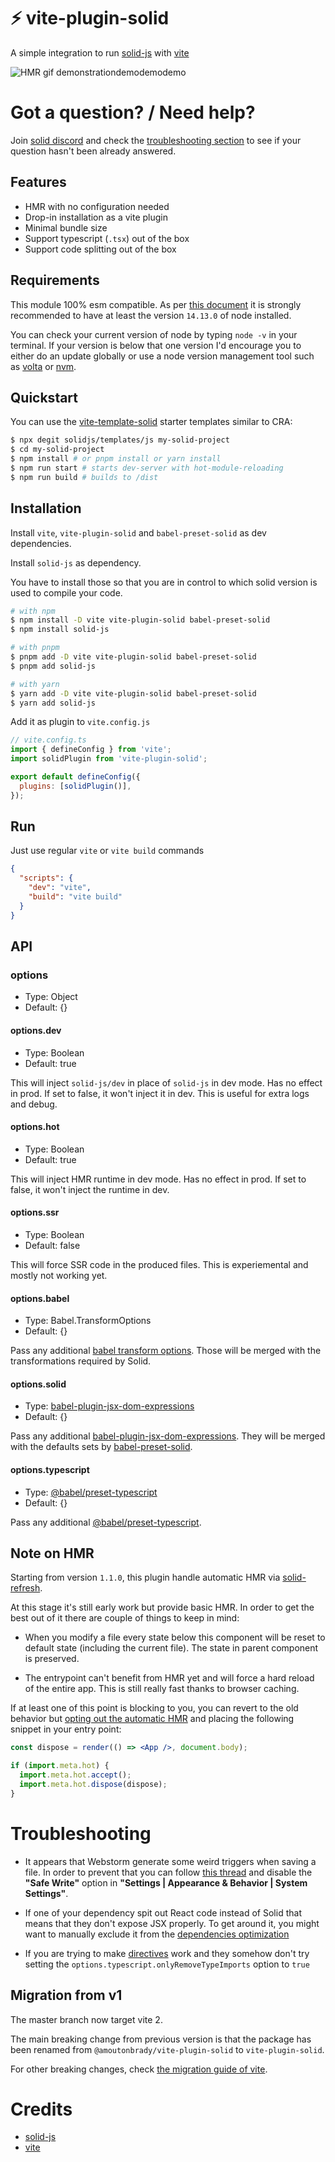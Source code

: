 # ⚡ vite-plugin-solid

A simple integration to run [solid-js](https://github.com/solidjs/solid) with [vite](https://github.com/vitejs/vite)

<img alt="HMR gif demonstrationdemodemodemo" src=".github/hmr.gif">

# Got a question? / Need help?

Join [solid discord](https://discord.com/invite/solidjs) and check the [troubleshooting section](#troubleshooting) to see if your question hasn't been already answered.

## Features

- HMR with no configuration needed
- Drop-in installation as a vite plugin
- Minimal bundle size
- Support typescript (`.tsx`) out of the box
- Support code splitting out of the box

## Requirements

This module 100% esm compatible. As per [this document](https://nodejs.org/api/esm.html) it is strongly recommended to have at least the version `14.13.0` of node installed.

You can check your current version of node by typing `node -v` in your terminal. If your version is below that one version I'd encourage you to either do an update globally or use a node version management tool such as [volta](https://volta.sh/) or [nvm](https://github.com/nvm-sh/nvm).

## Quickstart

You can use the [vite-template-solid](https://github.com/solidjs/templates) starter templates similar to CRA:

```bash
$ npx degit solidjs/templates/js my-solid-project
$ cd my-solid-project
$ npm install # or pnpm install or yarn install
$ npm run start # starts dev-server with hot-module-reloading
$ npm run build # builds to /dist
```

## Installation

Install `vite`, `vite-plugin-solid` and `babel-preset-solid` as dev dependencies.

Install `solid-js` as dependency.

You have to install those so that you are in control to which solid version is used to compile your code.

```bash
# with npm
$ npm install -D vite vite-plugin-solid babel-preset-solid
$ npm install solid-js

# with pnpm
$ pnpm add -D vite vite-plugin-solid babel-preset-solid
$ pnpm add solid-js

# with yarn
$ yarn add -D vite vite-plugin-solid babel-preset-solid
$ yarn add solid-js
```

Add it as plugin to `vite.config.js`

```js
// vite.config.ts
import { defineConfig } from 'vite';
import solidPlugin from 'vite-plugin-solid';

export default defineConfig({
  plugins: [solidPlugin()],
});
```

## Run

Just use regular `vite` or `vite build` commands

```json
{
  "scripts": {
    "dev": "vite",
    "build": "vite build"
  }
}
```

## API

### options

- Type: Object
- Default: {}

#### options.dev

- Type: Boolean
- Default: true

This will inject `solid-js/dev` in place of `solid-js` in dev mode. Has no effect in prod.
If set to false, it won't inject it in dev.
This is useful for extra logs and debug.

#### options.hot

- Type: Boolean
- Default: true

This will inject HMR runtime in dev mode. Has no effect in prod.
If set to false, it won't inject the runtime in dev.

#### options.ssr

- Type: Boolean
- Default: false

This will force SSR code in the produced files. This is experiemental and mostly not working yet.

#### options.babel

- Type: Babel.TransformOptions
- Default: {}

Pass any additional [babel transform options](https://babeljs.io/docs/en/options). Those will be merged with the transformations required by Solid.

#### options.solid

- Type: [babel-plugin-jsx-dom-expressions](https://github.com/ryansolid/dom-expressions/tree/main/packages/babel-plugin-jsx-dom-expressions#plugin-options)
- Default: {}

Pass any additional [babel-plugin-jsx-dom-expressions](https://github.com/ryansolid/dom-expressions/tree/main/packages/babel-plugin-jsx-dom-expressions#plugin-options).
They will be merged with the defaults sets by [babel-preset-solid](https://github.com/solidjs/solid/blob/main/packages/babel-preset-solid/index.js#L8-L25).

#### options.typescript

- Type: [@babel/preset-typescript](https://babeljs.io/docs/en/babel-preset-typescript)
- Default: {}

Pass any additional [@babel/preset-typescript](https://babeljs.io/docs/en/babel-preset-typescript).

## Note on HMR

Starting from version `1.1.0`, this plugin handle automatic HMR via [solid-refresh](https://github.com/solidjs/solid-refresh).

At this stage it's still early work but provide basic HMR. In order to get the best out of it there are couple of things to keep in mind:

- When you modify a file every state below this component will be reset to default state (including the current file). The state in parent component is preserved.

- The entrypoint can't benefit from HMR yet and will force a hard reload of the entire app. This is still really fast thanks to browser caching.

If at least one of this point is blocking to you, you can revert to the old behavior but [opting out the automatic HMR](#options) and placing the following snippet in your entry point:

```jsx
const dispose = render(() => <App />, document.body);

if (import.meta.hot) {
  import.meta.hot.accept();
  import.meta.hot.dispose(dispose);
}
```

# Troubleshooting

- It appears that Webstorm generate some weird triggers when saving a file. In order to prevent that you can follow [this thread](https://intellij-support.jetbrains.com/hc/en-us/community/posts/360000154544-I-m-having-a-huge-problem-with-Webstorm-and-react-hot-loader-) and disable the **"Safe Write"** option in **"Settings | Appearance & Behavior | System Settings"**.

- If one of your dependency spit out React code instead of Solid that means that they don't expose JSX properly. To get around it, you might want to manually exclude it from the [dependencies optimization](https://vitejs.dev/config/#optimizedeps-exclude)

- If you are trying to make [directives](https://www.solidjs.com/docs/latest/api#use%3A___) work and they somehow don't try setting the `options.typescript.onlyRemoveTypeImports` option to `true`

## Migration from v1

The master branch now target vite 2.

The main breaking change from previous version is that the package has been renamed from `@amoutonbrady/vite-plugin-solid` to `vite-plugin-solid`.

For other breaking changes, check [the migration guide of vite](https://vitejs.dev/guide/migration.html).

# Credits

- [solid-js](https://github.com/solidjs/solid)
- [vite](https://github.com/vitejs/vite)
